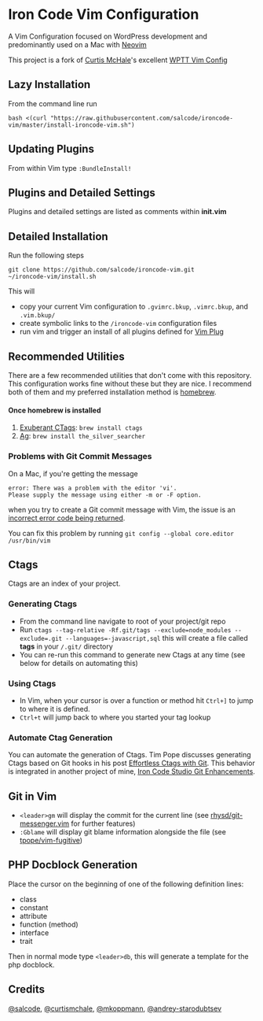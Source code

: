 Iron Code Vim Configuration
===========================

A Vim Configuration focused on WordPress development and predominantly used on a Mac with [Neovim](https://neovim.io/)

This project is a fork of [Curtis McHale](https://github.com/curtismchale)'s excellent [WPTT Vim Config](https://github.com/curtismchale/WPTT-Vim-Config)

Lazy Installation
-----------------
From the command line run
```
bash <(curl "https://raw.githubusercontent.com/salcode/ironcode-vim/master/install-ironcode-vim.sh")
```

Updating Plugins
----------------
From within Vim type `:BundleInstall!`

Plugins and Detailed Settings
-----------------------------
Plugins and detailed settings are listed as comments within __init.vim__

Detailed Installation
---------------------
Run the following steps
```
git clone https://github.com/salcode/ironcode-vim.git
~/ironcode-vim/install.sh
```
This will
- copy your current Vim configuration to `.gvimrc.bkup`, `.vimrc.bkup`, and `.vim.bkup/`
- create symbolic links to the `/ironcode-vim` configuration files
- run vim and trigger an install of all plugins defined for [Vim Plug](https://github.com/junegunn/vim-plug)

Recommended Utilities
---------------------
There are a few recommended utilities that don't come with this
repository.  This configuration works fine without these but they are nice.
I recommend both of them and my preferred installation method is
[homebrew](http://brew.sh/).

#### Once homebrew is installed
1. [Exuberant CTags](http://ctags.sourceforge.net/): `brew install ctags`
2. [Ag](http://geoff.greer.fm/ag/): `brew install the_silver_searcher`

### Problems with Git Commit Messages
On a Mac, if you're getting the message
```
error: There was a problem with the editor 'vi'.
Please supply the message using either -m or -F option.
```
when you try to create a Git commit message with Vim, the issue is an [incorrect error code being returned](http://tooky.co.uk/there-was-a-problem-with-the-editor-vi-git-on-mac-os-x/).

You can fix this problem by running
`git config --global core.editor /usr/bin/vim`

Ctags
-----
Ctags are an index of your project.

### Generating Ctags
- From the command line navigate to root of your project/git repo
- Run `ctags --tag-relative -Rf.git/tags --exclude=node_modules --exclude=.git --languages=-javascript,sql` this will create a file called __tags__ in your `/.git/` directory
- You can re-run this command to generate new Ctags at any time (see below for details on automating this)

### Using Ctags
- In Vim, when your cursor is over a function or method hit `Ctrl+]` to jump to where it is defined.
- `Ctrl+t` will jump back to where you started your tag lookup

### Automate Ctag Generation
You can automate the generation of Ctags. Tim Pope discusses generating Ctags based on Git hooks in his post [Effortless Ctags with Git](http://tbaggery.com/2011/08/08/effortless-ctags-with-git.html).  This behavior is integrated in another project of mine, [Iron Code Studio Git Enhancements](https://github.com/ironcodestudio/ironcode-git-enhancements).

Git in Vim
----------

- `<leader>gm` will display the commit for the current line (see [rhysd/git-messenger.vim](https://github.com/rhysd/git-messenger.vim) for further features)
- `:Gblame` will display git blame information alongside the file (see [tpope/vim-fugitive](https://github.com/tpope/vim-fugitive))

PHP Docblock Generation
-----------------------

Place the cursor on the beginning of one of the following definition lines:

- class
- constant
- attribute
- function (method)
- interface
- trait

Then in normal mode type `<leader>db`, this will generate a template for the php docblock.

Credits
-------
[@salcode](https://github.com/salcode), [@curtismchale](https://github.com/curtismchale/), [@mkoppmann](https://github.com/mkoppmann), [@andrey-starodubtsev](https://github.com/andrey-starodubtsev)
